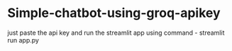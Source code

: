 # Simple-chatbot-using-groq-apikey

just paste the api key and run the streamlit app using command - streamlit run app.py
